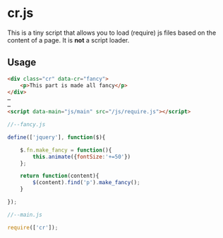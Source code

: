 cr.js
=====

This is a tiny script that allows you to load (require) js files based on the content of a page.  It is **not** a script loader.

Usage
-----

```html
<div class="cr" data-cr="fancy">
	<p>This part is made all fancy</p>
</div>
…
…
<script data-main="js/main" src="/js/require.js"></script>
```

```js
//--fancy.js

define(['jquery'], function($){

	$.fn.make_fancy = function(){
		this.animate({fontSize:'+=50'})
	};

	return function(content){
		$(content).find('p').make_fancy();
	}

});

//--main.js

require(['cr']);

```